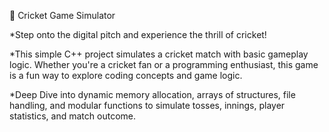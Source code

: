 🏏 Cricket Game Simulator

*Step onto the digital pitch and experience the thrill of cricket!

*This simple C++ project simulates a cricket match with basic gameplay logic. Whether you're a cricket fan or a programming enthusiast, this game is a fun way to explore coding concepts and game logic.

*Deep Dive into  dynamic memory allocation, arrays of structures, file handling, and modular functions to simulate tosses, innings, player statistics, and match outcome.

